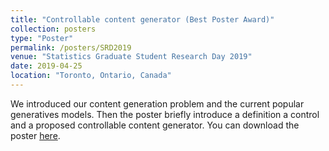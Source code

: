 ```yaml
---
title: "Controllable content generator (Best Poster Award)"
collection: posters
type: "Poster"
permalink: /posters/SRD2019
venue: "Statistics Graduate Student Research Day 2019"
date: 2019-04-25
location: "Toronto, Ontario, Canada"
---
```


We introduced our content generation problem and the current popular generatives models. Then the poster briefly introduce a definition a control and a proposed controllable content generator. You can download the poster [here](http://cedricbeaulac.github.io/files/SRD2019.pdf).

